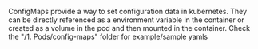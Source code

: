 ConfigMaps provide a way to set configuration data in kubernetes. They can be directly referenced as a environment variable in the container or created as a volume in the pod and then mounted in the container. Check the "/1. Pods/config-maps" folder for example/sample yamls